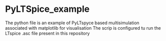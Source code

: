# PyLTSpice_example
The python file is an example of PyLTspyce based multisimulation associated with matplotlib for visualisation
The scrip is configured tu run the LTspice .asc file present in this repository 
